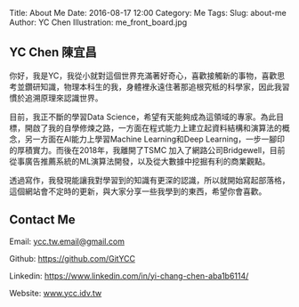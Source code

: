 Title: About Me
Date: 2016-08-17 12:00
Category: Me
Tags: 
Slug: about-me
Author: YC Chen
Illustration: me_front_board.jpg

## YC Chen 陳宜昌

你好，我是YC，我從小就對這個世界充滿著好奇心，喜歡接觸新的事物，喜歡思考並鑽研知識，物理本科生的我，身體裡永遠住著那追根究柢的科學家，因此我習慣於追溯原理來認識世界。

目前，我正不斷的學習Data Science，希望有天能夠成為這領域的專家。為此目標，開啟了我的自學修煉之路，一方面在程式能力上建立起資料結構和演算法的概念，另一方面在AI能力上學習Machine Learning和Deep Learning，一步一腳印的厚積實力。而後在2018年，我離開了TSMC 加入了網路公司Bridgewell，目前從事廣告推薦系統的ML演算法開發，以及從大數據中挖掘有利的商業觀點。

透過寫作，我發現能讓我對學習到的知識有更深的認識，所以就開始寫起部落格，這個網站會不定時的更新，與大家分享一些我學到的東西，希望你會喜歡。

## Contact Me

Email:    <a href="mailto:ycc.tw.email@gmail.com" target="blank">ycc.tw.email@gmail.com</a>

Github:    <a href="https://github.com/GitYCC" target="blank">https://github.com/GitYCC</a>

Linkedin:    <a href="https://www.linkedin.com/in/yi-chang-chen-aba1b6114/" target="blank">https://www.linkedin.com/in/yi-chang-chen-aba1b6114/</a>

Website:    <a href="http://www.ycc.idv.tw" target="blank">www.ycc.idv.tw</a>


